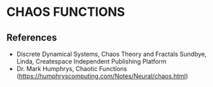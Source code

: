 # CHAOS FUNCTIONS
## References
- Discrete Dynamical Systems, Chaos Theory and Fractals
  Sundbye, Linda, Createspace Independent Publishing Platform
- Dr. Mark Humphrys, Chaotic Functions (https://humphryscomputing.com/Notes/Neural/chaos.html)
